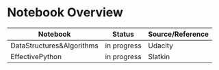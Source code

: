 # Notebook Overview

|           Notebook            |       Status    |     Source/Reference   |
|-------------------------------|-----------------|------------------------|
|   DataStructures&Algorithms   |   in progress   |         Udacity        |
|   EffectivePython             |   in progress   |         Slatkin        |
